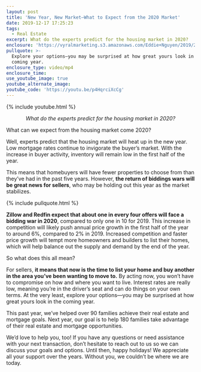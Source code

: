 ```yaml
---
layout: post
title: 'New Year, New Market—What to Expect from the 2020 Market'
date: 2019-12-17 17:25:23
tags:
  - Real Estate
excerpt: What do the experts predict for the housing market in 2020?
enclosure: 'https://vyralmarketing.s3.amazonaws.com/Eddie+Nguyen/2019/2020+Predictions.mp4'
pullquote: >-
  Explore your options—you may be surprised at how great yours look in the
  coming year.
enclosure_type: video/mp4
enclosure_time:
use_youtube_image: true
youtube_alternate_image:
youtube_code: 'https://youtu.be/p4HqrciXcCg'
---
```


{% include youtube.html %}

<p style="text-align: center;"><em>What do the experts predict for the housing market in 2020?</em></p>

What can we expect from the housing market come 2020?

Well, experts predict that the housing market will heat up in the new year. Low mortgage rates continue to invigorate the buyer’s market. With the increase in buyer activity, inventory will remain low in the first half of the year.

This means that homebuyers will have fewer properties to choose from than they’ve had in the past five years. However, **the return of biddings wars will be great news for sellers**, who may be holding out this year as the market stabilizes.

{% include pullquote.html %}

**Zillow and Redfin expect that about one in every four offers will face a bidding war in 2020**, compared to only one in 10 for 2019. This increase in competition will likely push annual price growth in the first half of the year to around 6%, compared to 2% in 2019. Increased competition and faster price growth will tempt more homeowners and builders to list their homes, which will help balance out the supply and demand by the end of the year.

So what does this all mean?

For sellers, **it means that now is the time to list your home and buy another in the area you’ve been wanting to move to.** By acting now, you won’t have to compromise on how and where you want to live. Interest rates are really low, meaning you’re in the driver’s seat and can do things on your own terms. At the very least, explore your options—you may be surprised at how great yours look in the coming year.

This past year, we’ve helped over 90 families achieve their real estate and mortgage goals. Next year, our goal is to help 180 families take advantage of their real estate and mortgage opportunities.

We’d love to help you, too\! If you have any questions or need assistance with your next transaction, don’t hesitate to reach out to us so we can discuss your goals and options. Until then, happy holidays\! We appreciate all your support over the years. Without you, we couldn’t be where we are today.